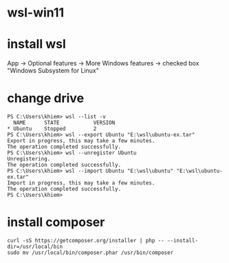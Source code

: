 # wsl-win11

# install wsl

App -> Optional features -> More Windows features -> checked box "Windows Subsystem for Linux" 

# change drive
```console
PS C:\Users\khiem> wsl --list -v
  NAME      STATE           VERSION
* Ubuntu    Stopped         2
PS C:\Users\khiem> wsl --export Ubuntu "E:\wsl\ubuntu-ex.tar"
Export in progress, this may take a few minutes.
The operation completed successfully.
PS C:\Users\khiem> wsl --unregister Ubuntu
Unregistering.
The operation completed successfully.
PS C:\Users\khiem> wsl --import Ubuntu "E:\wsl\ubuntu" "E:\wsl\ubuntu-ex.tar"
Import in progress, this may take a few minutes.
The operation completed successfully.
PS C:\Users\khiem>
```

# install composer


```console
curl -sS https://getcomposer.org/installer | php -- --install-dir=/usr/local/bin
sudo mv /usr/local/bin/composer.phar /usr/bin/composer

```
